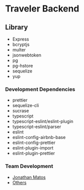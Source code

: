 # Traveler Backend

## Library

- Express
- bcryptjs
- multer
- jsonwebtoken
- pg
- pg-hstore
- sequelize
- yup

### Development Dependencies
- prettier
- sequelize-cli
- sucrase
- typescript
- typescript-eslint/eslint-plugin
- typescript-eslint/parser
- eslint
- eslint-config-airbnb-base
- eslint-config-prettier
- eslint-plugin-import
- eslint-plugin-prettier

### Team Development
+ [Jonathan Matos](https://github.com/pequenojoohn)
+ [Others]()


